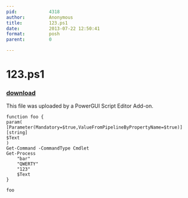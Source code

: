 ```yaml
---
pid:            4318
author:         Anonymous
title:          123.ps1
date:           2013-07-22 12:50:41
format:         posh
parent:         0

---
```


# 123.ps1

### [download](Scripts\4318.ps1)

This file was uploaded by a PowerGUI Script Editor Add-on.

```posh
function foo {
param(
[Parameter(Mandatory=$true,ValueFromPipelineByPropertyName=$true)]
[string]
$Text
)
Get-Command -CommandType Cmdlet
Get-Process
	"bar"
	"QWERTY"
	"123"
	$Text
}

foo
```
